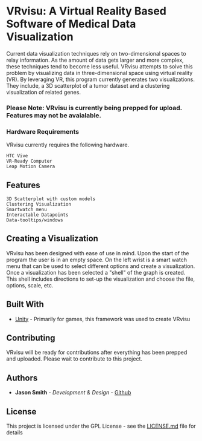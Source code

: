 # VRvisu: A Virtual Reality Based Software of Medical Data Visualization

<!--
[![VRvisu](http://i.imgur.com/Ot5DWAW.png)](https://www.youtube.com/watch?v=Byi1jgHMrio)

-->
Current data visualization techniques rely on two-dimensional spaces to relay information. As the amount of data gets larger and more complex, these techniques tend to become less useful. VRvisu attempts to solve this problem by visualizing data in three-dimensional space using virtual reality (VR). By leveraging VR, this program currently generates two visualizations. They include, a 3D scatterplot of a tumor dataset and a clustering visualization of related genes.

### Please Note: VRvisu is currently being prepped for upload. Features may not be avaialable.

### Hardware Requirements

VRvisu currently requires the following hardware. 

```
HTC Vive
VR-Ready Computer
Leap Motion Camera
```
 <!--
### Installing

A step by step series of examples that tell you have to get a development env running

Say what the step will be

```
Give the example
```

And repeat

```
until finished
```

End with an example of getting some data out of the system or using it for a little demo
-->
## Features

```
3D Scatterplot with custom models
Clustering Visualization
Smartwatch menu
Interactable Datapoints
Data-tooltips/windows

```

## Creating a Visualization

VRvisu has been designed with ease of use in mind. Upon the start of the program the user is in an empty space. On the left wrist is a smart watch menu that can be used to select different options and create a visualization. Once a visualization has been selected a "shell" of the graph is created. This shell includes directions to set-up the visualization and choose the file, options, scale, etc.


## Built With

* [Unity](https://unity3d.com/) - Primarily for games, this framework was used to create VRvisu


## Contributing

VRvisu will be ready for contributions after everything has been prepped and uploaded. Please wait to contribute to this project.


## Authors

* **Jason Smith** - *Development & Design* - [Github](https://github.com/smalls257) <!--[Portfolio](jasoncodes.me)-->
<!--* **Dr. Sandeep Reddivari** - *Oversight & Guidance* - [Github](https://github.com/smalls257) -->
<!--See also the list of [contributors](https://github.com/your/project/contributors) who participated in this project.-->

## License

This project is licensed under the GPL License - see the [LICENSE.md](LICENSE.md) file for details
<!--
## Acknowledgments

* Hat tip to anyone who's code was used
* Inspiration
* etc
-->
